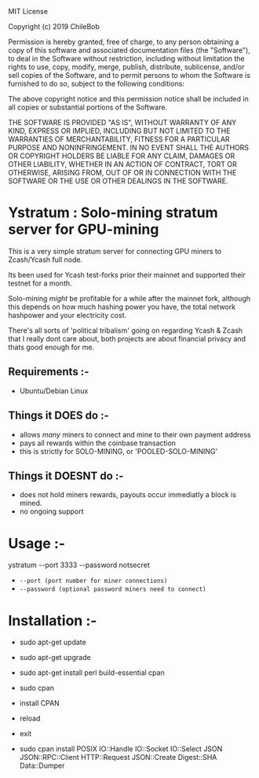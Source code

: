 MIT License

Copyright (c) 2019 ChileBob

Permission is hereby granted, free of charge, to any person obtaining a copy
of this software and associated documentation files (the "Software"), to deal
in the Software without restriction, including without limitation the rights
to use, copy, modify, merge, publish, distribute, sublicense, and/or sell
copies of the Software, and to permit persons to whom the Software is
furnished to do so, subject to the following conditions:

The above copyright notice and this permission notice shall be included in all
copies or substantial portions of the Software.

THE SOFTWARE IS PROVIDED "AS IS", WITHOUT WARRANTY OF ANY KIND, EXPRESS OR
IMPLIED, INCLUDING BUT NOT LIMITED TO THE WARRANTIES OF MERCHANTABILITY,
FITNESS FOR A PARTICULAR PURPOSE AND NONINFRINGEMENT. IN NO EVENT SHALL THE
AUTHORS OR COPYRIGHT HOLDERS BE LIABLE FOR ANY CLAIM, DAMAGES OR OTHER
LIABILITY, WHETHER IN AN ACTION OF CONTRACT, TORT OR OTHERWISE, ARISING FROM,
OUT OF OR IN CONNECTION WITH THE SOFTWARE OR THE USE OR OTHER DEALINGS IN THE
SOFTWARE.


# Ystratum : Solo-mining stratum server for GPU-mining

This is a very simple stratum server for connecting GPU miners to Zcash/Ycash full node.

Its been used for Ycash test-forks prior their mainnet and supported their testnet for a month.

Solo-mining *might* be profitable for a while after the mainnet fork, although this depends on
how much hashing power you have, the total network hashpower and your electricity cost.

There's all sorts of 'political tribalism' going on regarding Ycash & Zcash that I really dont
care about, both projects are about financial privacy and thats good enough for me.

## Requirements :-

- Ubuntu/Debian Linux

## Things it DOES do :-

- allows *many* miners to connect and mine to their own payment address
- pays all rewards within the coinbase transaction
- this is strictly for SOLO-MINING, or 'POOLED-SOLO-MINING'

## Things it DOESNT do :-

- does not hold miners rewards, payouts occur immediatly a block is mined.
- no ongoing support

# Usage :-

ystratum --port 3333 --password notsecret

* `--port (port number for miner connections)`
* `--password (optional password miners need to connect)`

# Installation  :-

* sudo apt-get update
* sudo apt-get upgrade

* sudo apt-get install perl build-essential cpan
* sudo cpan
* install CPAN
* reload
* exit

* sudo cpan install POSIX IO::Handle IO::Socket IO::Select JSON	JSON::RPC::Client HTTP::Request JSON::Create Digest::SHA Data::Dumper
